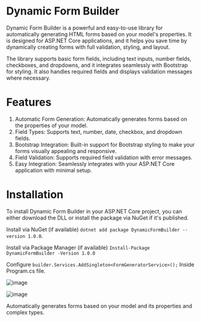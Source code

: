 # Dynamic Form Builder

Dynamic Form Builder is a powerful and easy-to-use library for automatically generating HTML forms based on your model's properties. It is designed for ASP.NET Core applications, and it helps you save time by dynamically creating forms with full validation, styling, and layout.

The library supports basic form fields, including text inputs, number fields, checkboxes, and dropdowns, and it integrates seamlessly with Bootstrap for styling. It also handles required fields and displays validation messages where necessary.

# Features
1) Automatic Form Generation: Automatically generates forms based on the properties of your model.
2) Field Types: Supports text, number, date, checkbox, and dropdown fields.
3) Bootstrap Integration: Built-in support for Bootstrap styling to make your forms visually appealing and responsive.
4) Field Validation: Supports required field validation with error messages.
5) Easy Integration: Seamlessly integrates with your ASP.NET Core application with minimal setup.

# Installation
To install Dynamic Form Builder in your ASP.NET Core project, you can either download the DLL or install the package via NuGet if it's published.

Install via NuGet (if available) `dotnet add package DynamicFormBuilder --version 1.0.0`.

Install via Package Manager (if available) `Install-Package DynamicFormBuilder -Version 1.0.0`

Configure `builder.Services.AddSingleton<FormGeneratorService>();` Inside Program.cs file.

![image](https://github.com/user-attachments/assets/6a3cb2d7-049b-4887-baf1-05d11634a5d9)


![image](https://github.com/user-attachments/assets/d2e23c09-033f-43b5-8355-76c691d1ce23)

Automatically generates forms based on your model and its properties and complex types.
